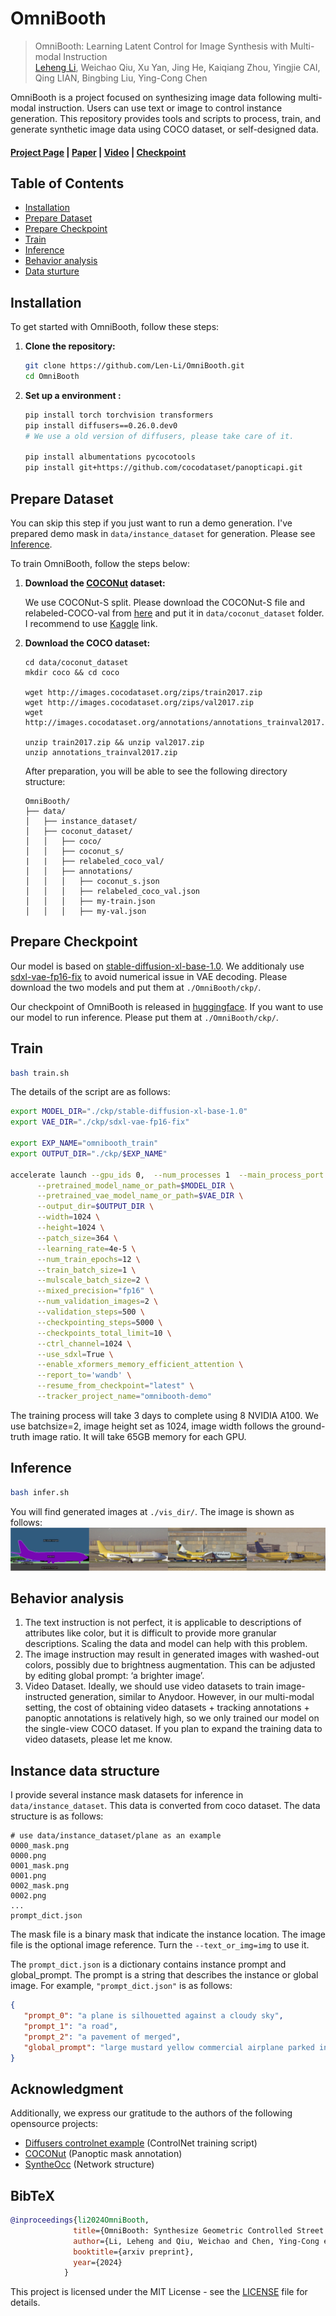 # OmniBooth

> OmniBooth: Learning Latent Control for Image Synthesis with Multi-modal Instruction <br>
> [Leheng Li](https://len-li.github.io), Weichao Qiu, Xu Yan, Jing He, Kaiqiang Zhou, Yingjie CAI, Qing LIAN, Bingbing Liu, Ying-Cong Chen

OmniBooth is a project focused on synthesizing image data following multi-modal instruction. Users can use text or image to control instance generation. This repository provides tools and scripts to process, train, and generate synthetic image data using COCO dataset, or self-designed data.

#### [Project Page](https://len-li.github.io/omnibooth-web) | [Paper](https://arxiv.org/) | [Video](https://len-li.github.io/omnibooth-web/videos/teaser-user-draw.mp4) | [Checkpoint](https://huggingface.co/lilelife/Omnibooth)



## Table of Contents

  - [Installation](#installation)
  - [Prepare Dataset](#prepare-dataset)
  - [Prepare Checkpoint](#prepare-checkpoint)
  - [Train](#train)
  - [Inference](#inference)
  - [Behavior analysis](#behavior-analysis)
  - [Data sturture](#instance-data-structure)
  






## Installation

To get started with OmniBooth, follow these steps:

1. **Clone the repository:**
   ```bash
   git clone https://github.com/Len-Li/OmniBooth.git
   cd OmniBooth
   ```

2. **Set up a environment :**
   ```bash
   pip install torch torchvision transformers
   pip install diffusers==0.26.0.dev0 
   # We use a old version of diffusers, please take care of it.

   pip install albumentations pycocotools 
   pip install git+https://github.com/cocodataset/panopticapi.git
   ```




## Prepare Dataset

You can skip this step if you just want to run a demo generation. I've prepared demo mask in `data/instance_dataset` for generation. Please see [Inference](#inference).

To train OmniBooth, follow the steps below:

1. **Download the [COCONut](https://github.com/bytedance/coconut_cvpr2024/blob/main/preparing_datasets.md) dataset:**
    
    We use COCONut-S split.
    Please download the COCONut-S file and relabeled-COCO-val from [here](https://github.com/bytedance/coconut_cvpr2024?tab=readme-ov-file#dataset-splits) and put it in `data/coconut_dataset` folder. I recommend to use [Kaggle](https://www.kaggle.com/datasets/xueqingdeng/coconut) link.


2. **Download the COCO dataset:**
    ```
    cd data/coconut_dataset 
    mkdir coco && cd coco

    wget http://images.cocodataset.org/zips/train2017.zip
    wget http://images.cocodataset.org/zips/val2017.zip
    wget http://images.cocodataset.org/annotations/annotations_trainval2017.zip

    unzip train2017.zip && unzip val2017.zip
    unzip annotations_trainval2017.zip
    ```




    After preparation, you will be able to see the following directory structure:  

    ```
    OmniBooth/
    ├── data/
    │   ├── instance_dataset/
    │   ├── coconut_dataset/
    │   │   ├── coco/
    │   │   ├── coconut_s/
    |   |   ├── relabeled_coco_val/
    │   │   ├── annotations/
    │   │   │   ├── coconut_s.json
    │   │   │   ├── relabeled_coco_val.json
    │   │   │   ├── my-train.json
    │   │   │   ├── my-val.json
    ```



## Prepare Checkpoint
Our model is based on [stable-diffusion-xl-base-1.0](https://huggingface.co/stabilityai/stable-diffusion-xl-base-1.0). We additionaly use [sdxl-vae-fp16-fix](https://huggingface.co/madebyollin/sdxl-vae-fp16-fix) to avoid numerical issue in VAE decoding. Please download the two models and put them at `./OmniBooth/ckp/`.

Our checkpoint of OmniBooth is released in [huggingface](https://huggingface.co/lilelife/OmniBooth). If you want to use our model to run inference. Please put them at `./OmniBooth/ckp/`.

## Train 

   ```bash
   bash train.sh
   ```
The details of the script are as follows:
```bash
export MODEL_DIR="./ckp/stable-diffusion-xl-base-1.0"
export VAE_DIR="./ckp/sdxl-vae-fp16-fix"

export EXP_NAME="omnibooth_train"
export OUTPUT_DIR="./ckp/$EXP_NAME"

accelerate launch --gpu_ids 0,  --num_processes 1  --main_process_port 3226  train.py \
      --pretrained_model_name_or_path=$MODEL_DIR \
      --pretrained_vae_model_name_or_path=$VAE_DIR \
      --output_dir=$OUTPUT_DIR \
      --width=1024 \
      --height=1024 \
      --patch_size=364 \
      --learning_rate=4e-5 \
      --num_train_epochs=12 \
      --train_batch_size=1 \
      --mulscale_batch_size=2 \
      --mixed_precision="fp16" \
      --num_validation_images=2 \
      --validation_steps=500 \
      --checkpointing_steps=5000 \
      --checkpoints_total_limit=10 \
      --ctrl_channel=1024 \
      --use_sdxl=True \
      --enable_xformers_memory_efficient_attention \
      --report_to='wandb' \
      --resume_from_checkpoint="latest" \
      --tracker_project_name="omnibooth-demo" 
```

The training process will take 3 days to complete using 8 NVIDIA A100. We use batchsize=2, image height set as 1024, image width follows the ground-truth image ratio. It will take 65GB memory for each GPU.

## Inference 

```bash
bash infer.sh
```
You will find generated images at `./vis_dir/`. The image is shown as follows:
![image](./ckp/plane.jpg)


## Behavior analysis

1. The text instruction is not perfect, it is applicable to descriptions of attributes like color, but it is difficult to provide more granular descriptions. Scaling the data and model can help with this problem.
2. The image instruction may result in generated images with washed-out colors, possibly due to brightness augmentation. This can be adjusted by editing global prompt: ‘a brighter image’.
3. Video Dataset. Ideally, we should use video datasets to train image-instructed generation, similar to Anydoor. However, in our multi-modal setting, the cost of obtaining video datasets + tracking annotations + panoptic annotations is relatively high, so we only trained our model on the single-view COCO dataset. If you plan to expand the training data to video datasets, please let me know.


## Instance data structure

I provide several instance mask datasets for inference in `data/instance_dataset`. This data is converted from coco dataset. The data structure is as follows:

```
# use data/instance_dataset/plane as an example
0000_mask.png
0000.png
0001_mask.png
0001.png
0002_mask.png
0002.png
...
prompt_dict.json
```
The mask file is a binary mask that indicate the instance location. The image file is the optional image reference. Turn the `--text_or_img=img` to use it.

 The `prompt_dict.json` is a dictionary contains instance prompt and global_prompt. The prompt is a string that describes the instance or global image. For example, `"prompt_dict.json"` is as follows:

```json
{
   "prompt_0": "a plane is silhouetted against a cloudy sky", 
   "prompt_1": "a road", 
   "prompt_2": "a pavement of merged", 
   "global_prompt": "large mustard yellow commercial airplane parked in the airport"
}
```


## Acknowledgment
Additionally, we express our gratitude to the authors of the following opensource projects:

- [Diffusers controlnet example](https://github.com/huggingface/diffusers/tree/main/examples/controlnet) (ControlNet training script)
- [COCONut](https://github.com/bytedance/coconut_cvpr2024) (Panoptic mask annotation)
- [SyntheOcc](https://len-li.github.io/syntheocc-web/) (Network structure)



## BibTeX

```bibtex
@inproceedings{li2024OmniBooth,
              title={OmniBooth: Synthesize Geometric Controlled Street View Images through 3D Semantic MPIs},
              author={Li, Leheng and Qiu, Weichao and Chen, Ying-Cong et.al.},
              booktitle={arxiv preprint},
              year={2024}
            }
```

This project is licensed under the MIT License - see the [LICENSE](LICENSE) file for details.


